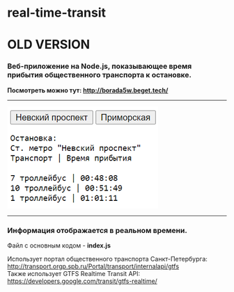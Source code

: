 # real-time-transit
# OLD VERSION
### Веб-приложение на Node.js, показывающее время прибытия общественного транспорта к остановке.
**Посмотреть можно тут: http://borada5w.beget.tech/**   
***
![Скриншот работы скрипта](/screenshot.png "Скриншот работы скрипта")
***
### Информация отображается в реальном времени.

Файл с основным кодом - **index.js**

Использует портал общественного транспорта Санкт-Петербурга:   
http://transport.orgp.spb.ru/Portal/transport/internalapi/gtfs   
Также использует GTFS Realtime Transit API:   
https://developers.google.com/transit/gtfs-realtime/
